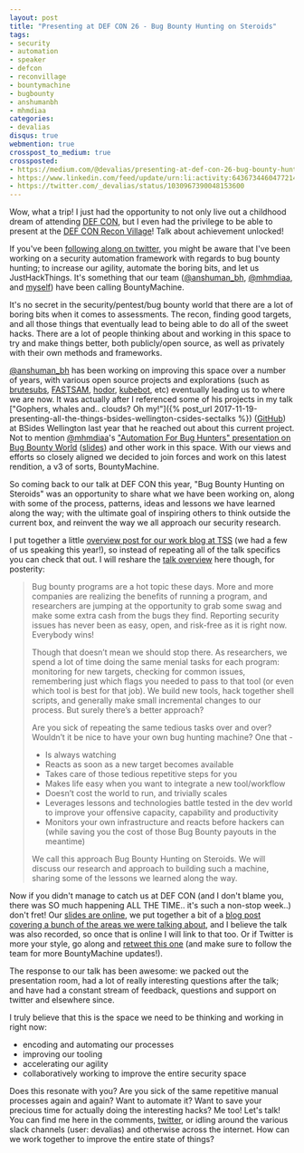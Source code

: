 ```yaml
---
layout: post
title: "Presenting at DEF CON 26 - Bug Bounty Hunting on Steroids"
tags:
- security
- automation
- speaker
- defcon
- reconvillage
- bountymachine
- bugbounty
- anshumanbh
- mhmdiaa
categories:
- devalias
disqus: true
webmention: true
crosspost_to_medium: true
crossposted:
- https://medium.com/@devalias/presenting-at-def-con-26-bug-bounty-hunting-on-steroids-df3273c2853a
- https://www.linkedin.com/feed/update/urn:li:activity:6436734460477214720
- https://twitter.com/_devalias/status/1030967390048153600
---
```

Wow, what a trip! I just had the opportunity to not only live out a childhood dream of attending [DEF CON](https://www.defcon.org/), but I even had the privilege to be able to present at the [DEF CON Recon Village](http://reconvillage.org/talks-2018/#bug-bounty-hunting-on-steroids---anshuman-bhartiya-and-glenn-devalias-grant)! Talk about achievement unlocked!

If you've been [following along on twitter](https://twitter.com/i/moments/1030953718177394688), you might be aware that I've been working on a security automation framework with regards to bug bounty hunting; to increase our agility, automate the boring bits, and let us JustHackThings. It's something that our team ([@anshuman_bh](https://twitter.com/anshuman_bh), [@mhmdiaa](https://twitter.com/mhmdiaa), and [myself](https://twitter.com/_devalias)) have been calling BountyMachine.

It's no secret in the security/pentest/bug bounty world that there are a lot of boring bits when it comes to assessments. The recon, finding good targets, and all those things that eventually lead to being able to do all of the sweet hacks. There are a lot of people thinking about and working in this space to try and make things better, both publicly/open source, as well as privately with their own methods and frameworks.

[@anshuman_bh](https://twitter.com/anshuman_bh) has been working on improving this space over a number of years, with various open source projects and explorations (such as [brutesubs](https://github.com/anshumanbh/brutesubs), [FASTSAM](https://github.com/anshumanbh/FASTSAM), [hodor](https://github.com/anshumanbh/hodor), [kubebot](https://github.com/anshumanbh/kubebot), etc) eventually leading us to where we are now. It was actually after I referenced some of his projects in my talk ["Gophers, whales and.. clouds? Oh my!"]({% post_url 2017-11-19-presenting-all-the-things-bsides-wellington-csides-sectalks %}) ([GitHub](https://github.com/0xdevalias/gopherblazer)) at BSides Wellington last year that he reached out about this current project. Not to mention [@mhmdiaa](https://twitter.com/mhmdiaa)'s ["Automation For Bug Hunters" presentation on Bug Bounty World](https://www.youtube.com/watch?v=3Q-QyGlc_Xk) ([slides](https://speakerdeck.com/mhmdiaa/automation-for-bug-hunters)) and other work in this space. With our views and efforts so closely aligned we decided to join forces and work on this latest rendition, a v3 of sorts, BountyMachine.

So coming back to our talk at DEF CON this year, "Bug Bounty Hunting on Steroids" was an opportunity to share what we have been working on, along with some of the process, patterns, ideas and lessons we have learned along the way; with the ultimate goal of inspiring others to think outside the current box, and reinvent the way we all approach our security research.

I put together a little [overview post for our work blog at TSS](https://medium.com/tsscyber/def-con-2018-6ff9542451b8#906b) (we had a few of us speaking this year!), so instead of repeating all of the talk specifics you can check that out. I will reshare the [talk overview](http://reconvillage.org/talks-2018/#bug-bounty-hunting-on-steroids---anshuman-bhartiya-and-glenn-devalias-grant) here though, for posterity:

> Bug bounty programs are a hot topic these days. More and more companies are realizing the benefits of running a program, and researchers are jumping at the opportunity to grab some swag and make some extra cash from the bugs they find. Reporting security issues has never been as easy, open, and risk-free as it is right now. Everybody wins!
>
> Though that doesn’t mean we should stop there. As researchers, we spend a lot of time doing the same menial tasks for each program: monitoring for new targets, checking for common issues, remembering just which flags you needed to pass to that tool (or even which tool is best for that job). We build new tools, hack together shell scripts, and generally make small incremental changes to our process. But surely there’s a better approach?
>
> Are you sick of repeating the same tedious tasks over and over? Wouldn’t it be nice to have your own bug hunting machine? One that -
>
> * Is always watching
> * Reacts as soon as a new target becomes available
> * Takes care of those tedious repetitive steps for you
> * Makes life easy when you want to integrate a new tool/workflow
> * Doesn’t cost the world to run, and trivially scales
> * Leverages lessons and technologies battle tested in the dev world to improve your offensive capacity, capability and productivity
> * Monitors your own infrastructure and reacts before hackers can (while saving you the cost of those Bug Bounty payouts in the meantime)
>
> We call this approach Bug Bounty Hunting on Steroids. We will discuss our research and approach to building such a machine, sharing some of the lessons we learned along the way.

Now if you didn't manage to catch us at DEF CON (and I don't blame you, there was SO much happening ALL THE TIME.. it's such a non-stop week..) don't fret! Our [slides are online](https://speakerdeck.com/bountymachine/bug-bounty-hunting-on-steroids), we put together a bit of a [blog post covering a bunch of the areas we were talking about](https://medium.com/@bountymachine/introducing-bountymachine-234cad93b5d2), and I believe the talk was also recorded, so once that is online I will link to that too. Or if Twitter is more your style, go along and [retweet this one](https://twitter.com/_devalias/status/1030946732069142528) (and make sure to follow the team for more BountyMachine updates!).

The response to our talk has been awesome: we packed out the presentation room, had a lot of really interesting questions after the talk; and have had a constant stream of feedback, questions and support on twitter and elsewhere since.

I truly believe that this is the space we need to be thinking and working in right now:

* encoding and automating our processes
* improving our tooling
* accelerating our agility
* collaboratively working to improve the entire security space

Does this resonate with you? Are you sick of the same repetitive manual processes again and again? Want to automate it? Want to save your precious time for actually doing the interesting hacks? Me too! Let's talk! You can find me here in the comments, [twitter](https://twitter.com/_devalias), or idling around the various slack channels (user: devalias) and otherwise across the internet. How can we work together to improve the entire state of things?
